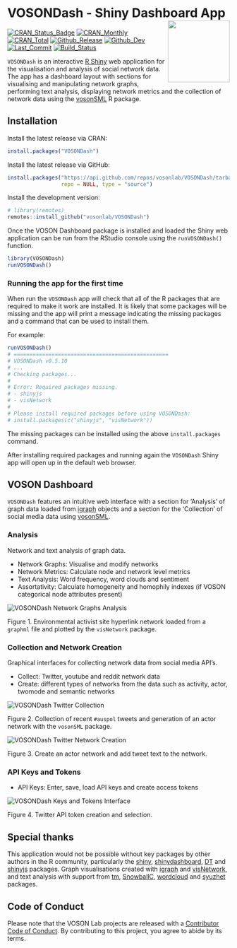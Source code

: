 
# VOSONDash - Shiny Dashboard App<img src="https://vosonlab.github.io/VOSONDash/images/logo.png" width="140px" align="right" />

[![CRAN_Status_Badge](https://www.r-pkg.org/badges/version/VOSONDash)](https://CRAN.R-project.org/package=VOSONDash)
[![CRAN_Monthly](https://cranlogs.r-pkg.org/badges/VOSONDash)](https://CRAN.R-project.org/package=VOSONDash)
[![CRAN_Total](https://cranlogs.r-pkg.org/badges/grand-total/VOSONDash)](https://CRAN.R-project.org/package=VOSONDash)
[![Github_Release](https://img.shields.io/github/release-pre/vosonlab/VOSONDash.svg?logo=github)](https://github.com/vosonlab/VOSONDash/releases)
[![Github_Dev](https://img.shields.io/static/v1?label=dev&message=v0.5.10&logo=github)](https://github.com/vosonlab/VOSONDash)
[![Last_Commit](https://img.shields.io/github/last-commit/vosonlab/VOSONDash.svg?&logo=github)](https://github.com/vosonlab/VOSONDash/commits/master)
[![Build_Status](https://github.com/vosonlab/VOSONDash/workflows/R-CMD-check/badge.svg)](https://github.com/vosonlab/VOSONDash/actions)

`VOSONDash` is an interactive [R Shiny](https://shiny.rstudio.com/) web
application for the visualisation and analysis of social network data.
The app has a dashboard layout with sections for visualising and
manipulating network graphs, performing text analysis, displaying
network metrics and the collection of network data using the
[vosonSML](https://github.com/vosonlab/vosonSML) R package.

## Installation

Install the latest release via CRAN:

``` r
install.packages("VOSONDash")
```

Install the latest release via GitHub:

``` r
install.packages("https://api.github.com/repos/vosonlab/VOSONDash/tarball/v0.5.7",
                 repo = NULL, type = "source")
```

Install the development version:

``` r
# library(remotes)
remotes::install_github("vosonlab/VOSONDash")
```

Once the VOSON Dashboard package is installed and loaded the Shiny web
application can be run from the RStudio console using the
`runVOSONDash()` function.

``` r
library(VOSONDash)
runVOSONDash()
```

### Running the app for the first time

When run the `VOSONDash` app will check that all of the R packages that
are required to make it work are installed. It is likely that some
packages will be missing and the app will print a message indicating the
missing packages and a command that can be used to install them.

For example:

``` r
runVOSONDash()
# =================================================
# VOSONDash v0.5.10
# ...
# Checking packages...
# 
# Error: Required packages missing.
# - shinyjs
# - visNetwork
# 
# Please install required packages before using VOSONDash:
# install.packages(c("shinyjs", "visNetwork"))
```

The missing packages can be installed using the above `install.packages`
command.

After installing required packages and running again the `VOSONDash`
Shiny app will open up in the default web browser.

## VOSON Dashboard

`VOSONDash` features an intuitive web interface with a section for
‘Analysis’ of graph data loaded from [igraph](https://igraph.org/r/)
objects and a section for the ‘Collection’ of social media data using
[vosonSML](https://github.com/vosonlab/vosonSML).

### Analysis

Network and text analysis of graph data.

-   Network Graphs: Visualise and modify networks
-   Network Metrics: Calculate node and network level metrics
-   Text Analysis: Word frequency, word clouds and sentiment
-   Assortativity: Calculate homogeneity and homophily indexes (if VOSON
    categorical node attributes present)

![VOSONDash Network Graphs
Analysis](https://vosonlab.github.io/VOSONDash/images/network-graphs-1420x847.jpg)

Figure 1. Environmental activist site hyperlink network loaded from a
`graphml` file and plotted by the `visNetwork` package.

### Collection and Network Creation

Graphical interfaces for collecting network data from social media
API’s.

-   Collect: Twitter, youtube and reddit network data
-   Create: different types of networks from the data such as activity,
    actor, twomode and semantic networks

![VOSONDash Twitter
Collection](https://vosonlab.github.io/VOSONDash/images/collection-twitter-1420x980.jpg)

Figure 2. Collection of recent `#auspol` tweets and generation of an
actor network with the `vosonSML` package.

![VOSONDash Twitter Network
Creation](https://vosonlab.github.io/VOSONDash/images/creation-twitter-1420x848.jpg)

Figure 3. Create an actor network and add tweet text to the network.

### API Keys and Tokens

-   API Keys: Enter, save, load API keys and create access tokens

![VOSONDash Keys and Tokens
Interface](https://vosonlab.github.io/VOSONDash/images/api-twitter-1420x848.jpg)

Figure 4. Twitter API token creation and selection.

## Special thanks

This application would not be possible without key packages by other
authors in the R community, particularly the
[shiny](https://github.com/rstudio/shiny),
[shinydashboard](https://github.com/rstudio/shinydashboard),
[DT](https://github.com/rstudio/DT) and
[shinyjs](https://github.com/daattali/shinyjs) packages. Graph
visualisations created with [igraph](https://github.com/igraph/rigraph)
and [visNetwork](https://github.com/datastorm-open/visNetwork), and text
analysis with support from [tm](https://CRAN.R-project.org/package=tm),
[SnowballC](https://CRAN.R-project.org/package=SnowballC),
[wordcloud](https://CRAN.R-project.org/package=wordcloud) and
[syuzhet](https://CRAN.R-project.org/package=syuzhet) packages.

## Code of Conduct

Please note that the VOSON Lab projects are released with a [Contributor
Code of
Conduct](https://contributor-covenant.org/version/2/0/CODE_OF_CONDUCT.html).
By contributing to this project, you agree to abide by its terms.
